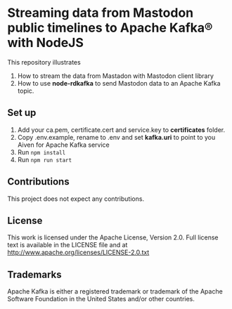 # Streaming data from Mastodon public timelines to Apache Kafka® with NodeJS

This repository illustrates 

1. How to stream the data from Mastadon with Mastodon client library
2. How to use **node-rdkafka** to send Mastodon data to an Apache Kafka topic.
 

## Set up

1. Add your ca.pem, certificate.cert and service.key to **certificates** folder.
2. Copy .env.example, rename to .env and set **kafka.uri** to point to you Aiven for Apache Kafka service
3. Run ``npm install``
4. Run ``npm run start``


## Contributions

This project does not expect any contributions.

## License

This work is licensed under the Apache License, Version 2.0. Full license text is available in the LICENSE file and at http://www.apache.org/licenses/LICENSE-2.0.txt


## Trademarks
Apache Kafka is either a registered trademark or trademark of the Apache Software Foundation in the United States and/or other countries.
